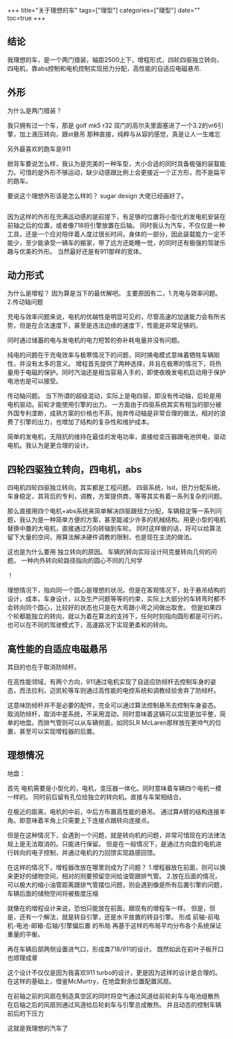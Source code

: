 +++
title="关于理想的车"
tags=["理型"]
categories=["理型"]
date=""
toc=true
+++

## 结论

我理想的车，是一个两门猎装，轴距2500上下，增程形式，四轮四驱独立转向，四电机，靠abs控制和电机控制实现扭力分配，高性能的自适应电磁悬吊.

## 外形

为什么是两门猎装？

我只拥有过一个车，那是 golf mk5 r32
双门的高尔夫里面塞进了一个3.2的vr6引擎，加上液压转向，跟st悬吊
那种直接，纯粹与从容的感觉，真是让人一生难忘

另外最喜欢的跑车是911

掀背车要说怎么样，我认为是完美的一种车型，大小合适的同时具备极强的装载能力。可惜的是外形不够运动，缺少动感跟比例上会更接近一个正方形，而不是扁平的跑车。

要说这个理想外形该是怎么样的？
sugar design 大佬已经画好了。

![]()

因为这样的外形在充满运动感的是前提下，有足够的位置将小型化的发电机安装在前轴之后的位置，或者像718将引擎放置在后轴。
同时我认为汽车，不仅仅是一种工具，还是一个应对陪伴着人度过很长时间，身体的一部分，因此装载能力一定不能少，至少能承受一辆车的搬家，带了远方还能睡一觉，的同时还有极强的驾驶乐趣与优美的外形。
当然最好还是有911那样的宽体。

## 动力形式
为什么是增程？
因为算是当下的最优解吧。
主要原因有二，1.充电与效率问题。2.传动轴问题

充电与效率问题来说，电机的优越性是明显可见的，尽管高速的加速能力会有所劣势，但是在合法速度下，甚至是违法边缘的速度下，性能是非常足够的。

同时通过储蓄的电与发电机的电力短暂的弥补耗电量并没有问题。

纯电的问题在于充电效率与极寒情况下的问题，同时换电模式意味着牺牲车辆刚性，并没有太多的意义。
增程首先提供了两种选择，并且在极寒的情况下，将热量用于电磁的保护。同时汽油还是相当容易入手的，即使夜晚发电机启动用于保护电池也是可以接受。

传动轴问题。
当下所谓的超级混动，实际上是电四驱，即没有传动轴，后轮是用电机驱动。前轮才能使用引擎的出力。
一方面由于四驱系统其实有相当的部分被外国专利垄断，成熟方案的价格也不菲。抛弃传动轴是非常合理的做法，相对的浪费了引擎的出力，也增加了结构的复杂性和维护成本。

简单的发电机，无阻抗的维持在最佳的发电功率，直接给变压器跟电池供电，驱动电机。我认为是更合理的设计。

## 四轮四驱独立转向，四电机，abs

四电机四轮四驱独立转向，其实都是工程问题。
四驱系统，lsd，扭力分配系统，车身稳定，其背后的专利，调教，方案提供商，等等其实有着一系列复杂的问题。

那么直接用四个电机+abs系统来简单解决四驱跟扭力分配，车辆稳定等一系列问题，我认为是一种简单方便的方案，甚至能减少许多的机械结构。用更小型的电机替换中置的大电机，直接通过万向转轴到车轮。
同时这样做的话，将可以给算法留下大量的空间，用算法解决硬件调教的限制，也是现在主流的做法。

这也是为什么要用 独立转向的原因。
车辆的转向实际设计阿克曼转向几何的问题。
一种内外转向轮路径指向的圆心不同的几何学

！[]()

理想情况下，指向同一个圆心是理想的状况。但是在客观情况下，处于悬吊结构的设计，成本，车身设计，以及生产问题等等的约束，实际上大部分的车转弯时都不会转向同个圆心，比较好的状态也只是在大弯跟小弯之间做出取舍。
但是如果四个轮都能独立的转向，就以为着在算法的支持下，任何时刻指向圆形都是可行的，也可以在不同的驾驶模式下，高速路况下实现更柔和的转向。

## 高性能的自适应电磁悬吊

其目的也在于取消防倾杆。

在高性能领域，有两个方向，911通过电机实现了自适应防倾杆去控制车身的姿态，而法拉利，迈凯轮等车则通过高性能的电控系统和调教经验舍弃了防倾杆。

这意味防倾杆并不是必要的配件，完全可以通过算法控制悬吊去控制车身姿态。
取消防倾杆，取消中差系统，不采用混动，同时意味着这辆可以实现更加平整，简单的地盘。而排气管则可以从车辆侧面，如同SLR McLaren那样放在更帅气的位置，甚至可以实现增程器的后置。


## 理想情况

地盘：

首先 电机需要是小型化的，电机，变压器一体化。同时意味着车辆四个电机一模一样的。
同时前后留有孔位给独立的转向机。直接与车架相结合。

在极近的距离，电机的中前，中后方布置高性能的悬吊。
通过算A臂的结构连接羊角。即意味着羊角上只需要上下连接点跟转向连接点。

但是在这种情况下，会遇到一个问题，就是转向机的问题，非常可惜现在的法律法规上是无法取消的。只能进行保留。
但是在一般情况下，是通过方向盘的电机进行转向的电子控制，并通过电机的力回馈实现路感回馈。

在这样的情况下，增程器改放在哪里则成为了问题？
1.增程器放在前面，则可以换来更好的储物空间，相对的则要预留空间给油管跟排气管。
2.放在后面的情况，可以极大的缩小油管距离跟排气管摆位问题，则会遇到像是所有后置引擎的问题，车辆后面的储物空间将被极度压缩

就像在的增程设计来说，恐怕只能放在前面，跟现有的增程车一样。
但是，但是，还有一个解法，就是转自引擎，还是水平放置的转自引擎。
形成
前轴-前电机-电池-邮箱-后轴/引擎偏后置 的布局
再基于这样的布局平均分布各个系统保证重量的平衡。

再在车辆后部两侧设置进气口，形成类718/911的设计。
既然如此在前叶子板开口也顺理成章

这个设计不仅仅是因为我喜欢911 turbo的设计，更是因为这样的设计是合理的。
在这样的基础上，借鉴McMurtry，在地盘剩余位置配置风扇。

在前轴之前的风扇在制造真空区的同时将空气通过风道给前轮刹车与电池组散热
在后轴之后的风扇则通过风道给后轮刹车与引擎总成散热。
并且动态的控制车辆前后的下压力

这就是我理想的汽车了